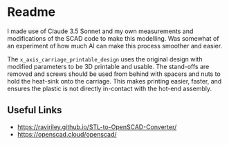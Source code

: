 # Readme

I made use of Claude 3.5 Sonnet and my own measurements and modifications of the SCAD code to make this modelling.
Was somewhat of an experiment of how much AI can make this process smoother and easier.

The `x_axis_carriage_printable_design` uses the original design with modified parameters to be 3D printable and usable.
The stand-offs are removed and screws should be used from behind with spacers and nuts to hold the heat-sink onto the carriage. This makes printing easier, faster, and ensures the plastic is not directly in-contact with the hot-end assembly.

## Useful Links
- https://raviriley.github.io/STL-to-OpenSCAD-Converter/
- https://openscad.cloud/openscad/
